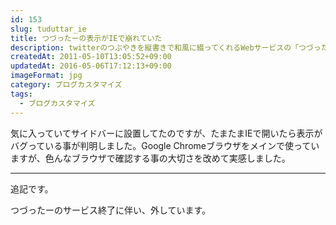```yaml
---
id: 153
slug: tuduttar_ie
title: つづったーの表示がIEで崩れていた
description: twitterのつぶやきを縦書きで和風に綴ってくれるWebサービスの「つづったー」ですが、CSSのメンテナンスがあまり行き届いておらず、IEでの表示が崩れているようです。
createdAt: 2011-05-10T13:05:52+09:00
updatedAt: 2016-05-06T17:12:13+09:00
imageFormat: jpg
category: ブログカスタマイズ
tags:
  - ブログカスタマイズ
---
```


気に入っていてサイドバーに設置してたのですが、たまたまIEで開いたら表示がバグっている事が判明しました。Google Chromeブラウザをメインで使っていますが、色んなブラウザで確認する事の大切さを改めて実感しました。

* * *

追記です。

つづったーのサービス終了に伴い、外しています。
